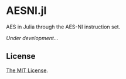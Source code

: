 # AESNI.jl

AES in Julia through the AES-NI instruction set.

*Under development...*

## License

[The MIT License](./LICENSE).
